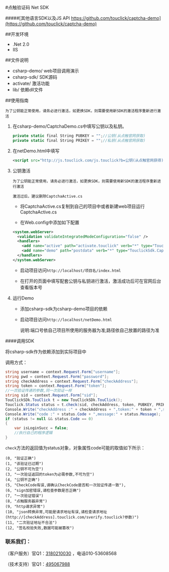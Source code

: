 #点触验证码 Net SDK

#####[其他语言SDK以及JS API https://github.com/touclick/captcha-demo](https://github.com/touclick/captcha-demo)

##开发环境
  
  - .Net 2.0
  - IIS

##文件说明
 
* csharp-demo/ web项目调用演示
* csharp-sdk/ SDK源码
* activate/ 激活功能
* lib/ 依赖dll文件



##使用指南

`为了公钥能正常使用，请务必进行激活，如更换SDK，则需要使用新SDK的激活程序重新进行激活`

1. 在csharp-demo/CaptchaDemo.cs中填写公钥以及私钥。

    ```csharp
    private static final String PUBKEY = "";//公钥(从点触官网获取)
    private static final String PRIKEY = "";//私钥(从点触官网获取)
    ```

2. 在netDemo.html中填写

    ```xml
    <script src="http://js.touclick.com/js.touclick?b=公钥(从点触官网获得)" ></script>
    ```

3. 公钥激活

    `为了公钥能正常使用，请务必进行激活，如更换SDK，则需要使用新SDK的激活程序重新进行激活`

    `激活过后，建议删除CaptchaActive.cs`
	
    * 将CaptchaActive.cs复制到自己的项目中或者新建web项目运行CaptchaActive.cs

    * 在Web.config中添加如下配置
    ```xml
    <system.webServer>
      <validation validateIntegratedModeConfiguration="false" />
      <handlers>
        <add name="active" path="activate.touclick" verb="*" type="TouclickSdk.CaptchaActive"  />
        <add name="demo" path="postdata" verb="*" type="TouclickSdk.CaptchaDemo"  />
      </handlers>
    </system.webServer>
    ```

    * 启动项目访问`http://localhost/项目名/index.html`
       
    * 在打开的页面中填写配套公钥与私钥进行激活，激活成功后可在官网后台查看版本号
 
4. 运行Demo

    * 添加csharp-sdk为csharp-demo项目的依赖

    * 启动项目访问`http://localhost/netDemo.html`

     	说明:端口号依自己项目所使用的服务器为准;路径依自己放置的路径为准

####调用SDK

将csharp-sdk作为依赖添加到实际项目中

调用方式：

```csharp
string username = context.Request.Form["username"];
string pwd = context.Request.Form["password"];
string checkAddress = context.Request.Form["checkAddress"];
string token = context.Request.Form["token"];
//一次验证传递的参数,同一次验证一样
string sid = context.Request.Form["sid"];
TouClickSDk.TouClick t = new TouClickSDk.TouClick();
Touclick.Status status = t.check(sid, checkAddress, token, PUBKEY, PRIKEY, username, pwd);          
Console.Write("checkAddress :" + checkAddress + ",token:" + token + ",sid:" + sid);
Console.Write("code :" + status.Code + ",message:" + status.Message);          
if (status != null && status.Code == 0)
{
    var isLoginSucc = false;
    //执行自己的程序逻辑               
}              
```

`check`方法的返回值为status对象，对象属性code可能的取值如下所示：

```
(0, "验证正确")
(1, "该验证已过期")
(2, "公钥不可为空")
(3, "一次验证返回的token为必需参数,不可为空")
(4, "公钥不正确")
(5, "CheckCode有误,请确认CheckCode是否和一次验证传递一致"),
(6, "sign加密错误,请检查参数是否正确")
(7, "一次验证错误")
(8, "点触服务器异常")
(9, "http请求异常")
(10, "json转换异常,可能是请求地址有误,请检查请求地址(http://[checkAddress].touclick.com/sverify.touclick?参数)")
(11, "二次验证地址不合法")
(12, "签名校验失败,数据可能被篡改")
```

### 联系我们：

（客户服务）官Q1：<a href="http://sofar.touclick.com:3000/?service=0" target="_blank">3180210030</a> ，电话010-53608568

（技术支持）官Q1：<a target="_blank" href="http://shang.qq.com/wpa/qunwpa?idkey=eae024d881e951c69bb4bbb41d1af9be9f4b861eb86bf48e8f35cf27cc24d98e">495067988</a>